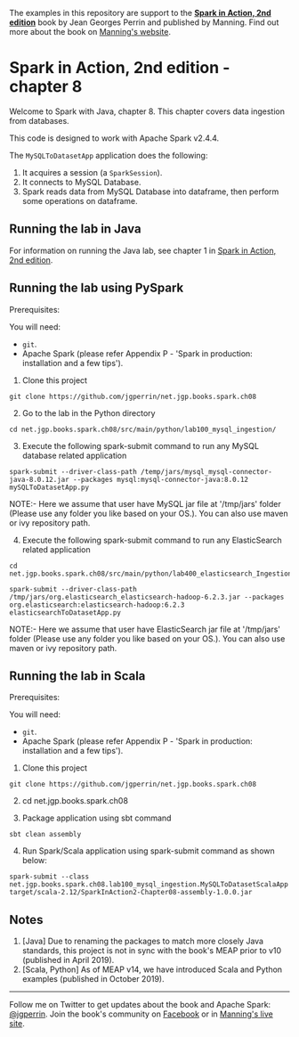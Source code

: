 The examples in this repository are support to the **[Spark in Action, 2nd edition](http://jgp.net/sia)** book by Jean Georges Perrin and published by Manning. Find out more about the book on [Manning's website](http://jgp.net/sia).

# Spark in Action, 2nd edition - chapter 8

Welcome to Spark with Java, chapter 8. This chapter covers data ingestion from databases.

This code is designed to work with Apache Spark v2.4.4.

The `MySQLToDatasetApp` application does the following:

1.	It acquires a session (a `SparkSession`).
2.	It connects to MySQL Database.
3.	Spark reads data from MySQL Database into dataframe, then perform some operations on dataframe.

## Running the lab in Java

For information on running the Java lab, see chapter 1 in [Spark in Action, 2nd edition](http://jgp.net/sia).

## Running the lab using PySpark

Prerequisites:

You will need:
 * `git`.
 * Apache Spark (please refer Appendix P - 'Spark in production: installation and a few tips').

1. Clone this project

```
git clone https://github.com/jgperrin/net.jgp.books.spark.ch08
```

2. Go to the lab in the Python directory

```
cd net.jgp.books.spark.ch08/src/main/python/lab100_mysql_ingestion/
```

3. Execute the following spark-submit command to run any MySQL database related application

 ```
spark-submit --driver-class-path /temp/jars/mysql_mysql-connector-java-8.0.12.jar --packages mysql:mysql-connector-java:8.0.12 mySQLToDatasetApp.py 
 ```

NOTE:- 
Here we assume that user have MySQL jar file at '/tmp/jars' folder (Please use any folder you like based on your OS.).
You can also use maven or ivy repository path.

4. Execute the following spark-submit command to run any ElasticSearch related application

```
cd net.jgp.books.spark.ch08/src/main/python/lab400_elasticsearch_Ingestion/
```

 ```
spark-submit --driver-class-path /tmp/jars/org.elasticsearch_elasticsearch-hadoop-6.2.3.jar --packages org.elasticsearch:elasticsearch-hadoop:6.2.3 elasticsearchToDatasetApp.py
 ```
NOTE:- 
Here we assume that user have ElasticSearch jar file at '/tmp/jars' folder (Please use any folder you like based on your OS.).
You can also use maven or ivy repository path.

## Running the lab in Scala

Prerequisites:

You will need:
 * `git`.
 * Apache Spark (please refer Appendix P - 'Spark in production: installation and a few tips').

1. Clone this project

```
git clone https://github.com/jgperrin/net.jgp.books.spark.ch08
```

2. cd net.jgp.books.spark.ch08

3. Package application using sbt command

```
sbt clean assembly
```

4. Run Spark/Scala application using spark-submit command as shown below:

```
spark-submit --class net.jgp.books.spark.ch08.lab100_mysql_ingestion.MySQLToDatasetScalaApp target/scala-2.12/SparkInAction2-Chapter08-assembly-1.0.0.jar
```

## Notes
 1. [Java] Due to renaming the packages to match more closely Java standards, this project is not in sync with the book's MEAP prior to v10 (published in April 2019).
 2. [Scala, Python] As of MEAP v14, we have introduced Scala and Python examples (published in October 2019).
 
---

Follow me on Twitter to get updates about the book and Apache Spark: [@jgperrin](https://twitter.com/jgperrin). Join the book's community on [Facebook](https://facebook.com/sparkinaction/) or in [Manning's live site](https://forums.manning.com/forums/spark-in-action-second-edition?a_aid=jgp).
